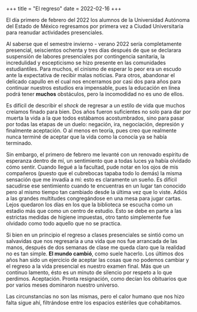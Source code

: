 +++
title = "El regreso"
date = 2022-02-16
+++

El día primero de febrero del 2022 los alumnos de la Universidad Autónoma del Estado de
México regresamos por primera vez a Ciudad Universitaria para reanudar actividades
presenciales.

Al saberse que el semestre invierno - verano 2022 sería completamente presencial,
seiscientos ochenta y tres días después de que se declarara suspensión de labores
presenciales por contingencia sanitaria, la incredulidad y escepticismo se hizo presente
en las comunidades estudiantiles. Para muchos, el cinismo de esperar lo peor era un escudo
ante la expectativa de recibir malas noticias. Para otros, abandonar el delicado capullo
en el cual nos encerramos por casi dos para años para continuar nuestros estudios era
impensable, pues la educación en línea podrá tener __muchos__ obstáculos, pero la
incomodidad no es uno de ellos.

Es difícil de describir el _shock_ de regresar a un estilo de vida que muchos creíamos
finado para bien. Dos años fueron suficientes no solo para dar por muerta la vida a la que
todos estábamos acostumbrados, sino para pasar por todas las etapas de un duelo: negación,
ira, negociación, depresión y finalmente aceptación. O al menos en teoría, pues creo que
realmente nunca terminé de aceptar que la vida como la conocía ya se había terminado. 


Sin embargo, el primero de febrero me levanté con un renovado espíritu de esperanza dentro
de mí, un sentimiento que a todas luces ya había olvidado cómo sentir. Cuando llegué a la
facultad, pude notar en los ojos de mis compañeros (puesto que el cubrebocas tapaba todo
lo demás) la misma sensación que me invadía a mí: esto es claramente un sueño. Es difícil
sacudirse ese sentimiento cuando te encuentras en un lugar tan conocido pero al mismo
tiempo tan cambiado desde la última vez que lo viste. Adiós a las grandes multitudes
congregándose en una mesa para jugar cartas. Lejos quedaron los días en los que la
biblioteca se escucha como un estadio más que como un centro de estudio. Esto se debe en parte a
las estrictas medidas de higiene impuestas, otro tanto simplemente fue olvidado como todo
aquello que no se practica.

Si bien en un principio el regreso a clases presenciales se sintió como un salvavidas que
nos regresaría a una vida que nos fue arrancada de las manos, después de dos semanas de
clase me queda claro que la realidad no es tan simple. __El mundo cambió__, como suele
hacerlo. Los últimos dos años han sido un ejercicio de aceptar las cosas que no podemos
cambiar y el regreso a la vida presencial es nuestro examen final. Más que un contínuo
lamento, ésto es un minuto de silencio por respeto a lo que perdimos. Aceptación. Pronta
resignación, como decían los obituarios que por varios meses dominaron nuestro universo. 

Las circunstancias no son las mismas, pero el calor humano que nos hizo
falta sigue ahí, filtrándose entre los espacios estériles que cohabitamos. 
